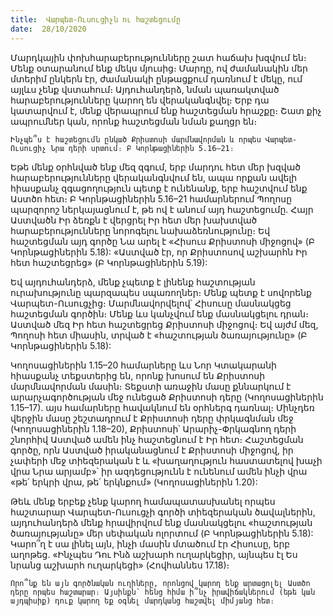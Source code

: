 ```yaml
---
title:  Վարպետ-Ուսուցիչն ու հաշտեցումը
date:  28/10/2020
---
```


Մարդկային փոխհարաբերությունները շատ հաճախ խզվում են։ Մենք օտարանում ենք մեկս մյուսից։ Մարդը, ով ժամանակին մեր մտերիմ ընկերն էր, ժամանակի ընթացքում դառնում է մեկը, ում այլևս չենք վստահում։ Այդուհանդերձ, նման պառակտված հարաբերությունները կարող են վերականգնվել։ Երբ դա կատարվում է, մենք վերապրում ենք հաշտեցման հրաշքը։ Շատ քիչ ապրումներ կան, որոնք հաշտեցման նման քաղցր են։

`Ինչպե՞ս է հաշտեցումն ընկած Քրիստոսի մարմնավորման և որպես Վարպետ-Ուսուցիչ Նրա դերի սրտում։ Բ Կորնթացիներին 5.16–21։`

Եթե մենք օրհնված ենք մեզ զգում, երբ մարդու հետ մեր խզված հարաբերությունները վերականգնվում են, ապա որքան ավելի հիասքանչ զգացողություն պետք է ունենանք, երբ հաշտվում ենք Աստծո հետ։ Բ Կորնթացիներին 5.16–21 համարներում Պողոսը պարզորոշ ներկայացնում է, թե ով է անում այդ հաշտեցումը. Հայր Աստվածն Իր ձեռքն է վերցրել Իր հետ մեր խախտված հարաբերությունները նորոգելու նախաձեռնությունը։ Եվ հաշտեցման այդ գործը Նա արել է «Հիսուս Քրիստոսի միջոցով» (Բ Կորնթացիներին 5.18): «Աստված էր, որ Քրիստոսով աշխարհն Իր հետ հաշտեցրեց» (Բ Կորնթացիներին 5.19):

Եվ այդուհանդերձ, մենք չպետք է լինենք հաշտության ուրախությունը պարզապես սպառողներ։ Մենք պետք է սովորենք Վարպետ-Ուսուցչից։ Մարմնավորվելով՝ Հիսուսը մասնակցեց հաշտեցման գործին։ Մենք ևս կանչվում ենք մասնակցելու դրան։ Աստված մեզ Իր հետ հաշտեցրեց Քրիստոսի միջոցով։ Եվ այժմ մեզ, Պողոսի հետ միասին, տրված է «հաշտության ծառայությունը» (Բ Կորնթացիներին 5.18):

Կողոսացիներին 1.15–20 համարները ևս Նոր Կտակարանի հիասքանչ տեքստերից են, որոնք խոսում են Քրիստոսի մարմնավորման մասին։ Տեքստի առաջին մասը քննարկում է արարչագործության մեջ ունեցած Քրիստոսի դերը (Կողոսացիներին 1.15–17). այս համարները հավակնում են օրհներգ դառնալ։ Մինչդեռ վերջին մասը շեշտադրում է Քրիստոսի դերը փրկագնման մեջ (Կողոսացիներին 1.18–20), Քրիստոսի՝ Արարիչ-Փրկագնող դերի շնորհիվ Աստված ամեն ինչ հաշտեցնում է Իր հետ։ Հաշտեցման գործը, որն Աստված իրականացնում է Քրիստոսի միջոցով, իր չափերի մեջ տիեզերական է և «խաղաղություն հաստատելով խաչի վրա Նրա արյամբ»՝ իր ազդեցությունն է ունենում ամեն ինչի վրա «թե՛ երկրի վրա, թե՛ երկնքում» (Կողոսացիներին 1.20):

Թեև մենք երբեք չենք կարող համապատասխանել որպես հաշտարար Վարպետ-Ուսուցչի գործի տիեզերական ծավալներին, այդուհանդերձ մենք հրավիրվում ենք մասնակցելու «հաշտության ծառայությանը» մեր սեփական ոլորտում (Բ Կորնթացիներին 5.18): Կարո՞ղ է սա լինել այն, ինչի մասին մտածում էր Հիսուսը, երբ աղոթեց. «Ինչպես Դու Ինձ աշխարհ ուղարկեցիր, այնպես էլ Ես նրանց աշխարհ ուղարկեցի» (Հովհաննես 17.18)։

`Որո՞նք են այն գործնական ուղիները, որոնցով կարող ենք արտացոլել Աստծո դերը որպես հաշտարար։ Այսինքն՝ հենց հիմա ի՞նչ իրավիճակներում (եթե կան այդպիսիք) դուք կարող եք օգնել մարդկանց հաշտվել միմյանց հետ։`